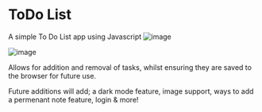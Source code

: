 # ToDo List
 
A simple To Do List app using Javascript
![image](https://github.com/user-attachments/assets/8bcc2dac-ab16-49bb-a576-399512b8f8ea)


![image](https://github.com/user-attachments/assets/2e4857d4-13dc-4222-98df-f6d1e2113668)

Allows for addition and removal of tasks, whilst ensuring they are saved to the browser for future use.

Future additions will add; a dark mode feature, image support, ways to add a permenant note feature, login & more!
